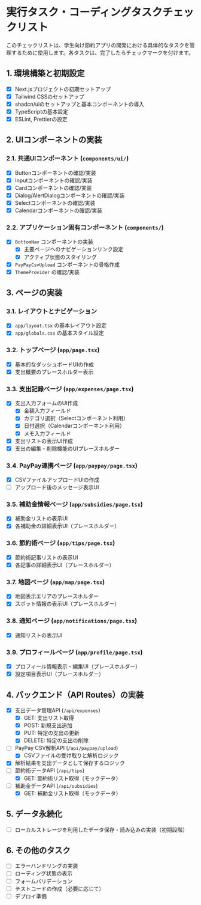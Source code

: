 # 実行タスク・コーディングタスクチェックリスト

このチェックリストは、学生向け節約アプリの開発における具体的なタスクを管理するために使用します。各タスクは、完了したらチェックマークを付けます。

## 1. 環境構築と初期設定

-   [x] Next.jsプロジェクトの初期セットアップ
-   [x] Tailwind CSSのセットアップ
-   [x] shadcn/uiのセットアップと基本コンポーネントの導入
-   [x] TypeScriptの基本設定
-   [x] ESLint, Prettierの設定

## 2. UIコンポーネントの実装

### 2.1. 共通UIコンポーネント (`components/ui/`)

-   [x] Buttonコンポーネントの確認/実装
-   [x] Inputコンポーネントの確認/実装
-   [x] Cardコンポーネントの確認/実装
-   [x] Dialog/AlertDialogコンポーネントの確認/実装
-   [x] Selectコンポーネントの確認/実装
-   [x] Calendarコンポーネントの確認/実装

### 2.2. アプリケーション固有コンポーネント (`components/`)

-   [x] `BottomNav` コンポーネントの実装
    -   [x] 主要ページへのナビゲーションリンク設定
    -   [x] アクティブ状態のスタイリング
-   [x] `PayPayCsvUpload` コンポーネントの骨格作成
-   [x] `ThemeProvider` の確認/実装

## 3. ページの実装

### 3.1. レイアウトとナビゲーション

-   [x] `app/layout.tsx` の基本レイアウト設定
-   [x] `app/globals.css` の基本スタイル設定

### 3.2. トップページ (`app/page.tsx`)

-   [x] 基本的なダッシュボードUIの作成
-   [x] 支出概要のプレースホルダー表示

### 3.3. 支出記録ページ (`app/expenses/page.tsx`)

-   [x] 支出入力フォームのUI作成
    -   [x] 金額入力フィールド
    -   [x] カテゴリ選択（Selectコンポーネント利用）
    -   [x] 日付選択（Calendarコンポーネント利用）
    -   [x] メモ入力フィールド
-   [x] 支出リストの表示UI作成
-   [x] 支出の編集・削除機能のUIプレースホルダー

### 3.4. PayPay連携ページ (`app/paypay/page.tsx`)

-   [x] CSVファイルアップロードUIの作成
-   [ ] アップロード後のメッセージ表示UI

### 3.5. 補助金情報ページ (`app/subsidies/page.tsx`)

-   [x] 補助金リストの表示UI
-   [x] 各補助金の詳細表示UI（プレースホルダー）

### 3.6. 節約術ページ (`app/tips/page.tsx`)

-   [x] 節約術記事リストの表示UI
-   [x] 各記事の詳細表示UI（プレースホルダー）

### 3.7. 地図ページ (`app/map/page.tsx`)

-   [x] 地図表示エリアのプレースホルダー
-   [x] スポット情報の表示UI（プレースホルダー）

### 3.8. 通知ページ (`app/notifications/page.tsx`)

-   [x] 通知リストの表示UI

### 3.9. プロフィールページ (`app/profile/page.tsx`)

-   [x] プロフィール情報表示・編集UI（プレースホルダー）
-   [x] 設定項目表示UI（プレースホルダー）

## 4. バックエンド（API Routes）の実装

-   [x] 支出データ管理API (`/api/expenses`)
    -   [x] GET: 支出リスト取得
    -   [x] POST: 新規支出追加
    -   [x] PUT: 特定の支出の更新
    -   [x] DELETE: 特定の支出の削除
-   [ ] PayPay CSV解析API (`/api/paypay/upload`)
    -   [x] CSVファイルの受け取りと解析ロジック
-   [x] 解析結果を支出データとして保存するロジック
-   [ ] 節約術データAPI (`/api/tips`)
    -   [x] GET: 節約術リスト取得（モックデータ）
-   [ ] 補助金データAPI (`/api/subsidies`)
    -   [x] GET: 補助金リスト取得（モックデータ）

## 5. データ永続化

-   [ ] ローカルストレージを利用したデータ保存・読み込みの実装（初期段階）

## 6. その他のタスク

-   [ ] エラーハンドリングの実装
-   [ ] ローディング状態の表示
-   [ ] フォームバリデーション
-   [ ] テストコードの作成（必要に応じて）
-   [ ] デプロイ準備
